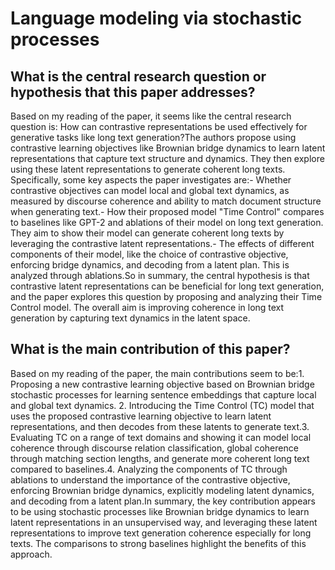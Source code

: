 # Language modeling via stochastic processes

## What is the central research question or hypothesis that this paper addresses?

Based on my reading of the paper, it seems like the central research question is: How can contrastive representations be used effectively for generative tasks like long text generation?The authors propose using contrastive learning objectives like Brownian bridge dynamics to learn latent representations that capture text structure and dynamics. They then explore using these latent representations to generate coherent long texts. Specifically, some key aspects the paper investigates are:- Whether contrastive objectives can model local and global text dynamics, as measured by discourse coherence and ability to match document structure when generating text.- How their proposed model "Time Control" compares to baselines like GPT-2 and ablations of their model on long text generation. They aim to show their model can generate coherent long texts by leveraging the contrastive latent representations.- The effects of different components of their model, like the choice of contrastive objective, enforcing bridge dynamics, and decoding from a latent plan. This is analyzed through ablations.So in summary, the central hypothesis is that contrastive latent representations can be beneficial for long text generation, and the paper explores this question by proposing and analyzing their Time Control model. The overall aim is improving coherence in long text generation by capturing text dynamics in the latent space.


## What is the main contribution of this paper?

Based on my reading of the paper, the main contributions seem to be:1. Proposing a new contrastive learning objective based on Brownian bridge stochastic processes for learning sentence embeddings that capture local and global text dynamics. 2. Introducing the Time Control (TC) model that uses the proposed contrastive learning objective to learn latent representations, and then decodes from these latents to generate text.3. Evaluating TC on a range of text domains and showing it can model local coherence through discourse relation classification, global coherence through matching section lengths, and generate more coherent long text compared to baselines.4. Analyzing the components of TC through ablations to understand the importance of the contrastive objective, enforcing Brownian bridge dynamics, explicitly modeling latent dynamics, and decoding from a latent plan.In summary, the key contribution appears to be using stochastic processes like Brownian bridge dynamics to learn latent representations in an unsupervised way, and leveraging these latent representations to improve text generation coherence especially for long texts. The comparisons to strong baselines highlight the benefits of this approach.
